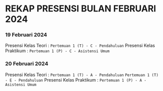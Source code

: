 # REKAP PRESENSI BULAN FEBRUARI 2024

### 19 Februari 2024
Presensi Kelas Teori :
```Pertemuan 1 (T) - C - Pendahuluan```
Presensi Kelas Praktikum :
```Pertemuan 1 (P) - C - Asistensi Umum```

### 20 Februari 2024
Presensi Kelas Teori :
```Pertemuan 1 (T) - A - Pendahuluan```
```Pertemuan 1 (T) - E - Pendahuluan```
Presensi Kelas Praktikum :
```Pertemuan 1 (P) - A - Asistensi Umum```